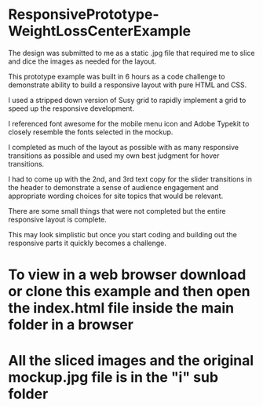 # ResponsivePrototype-WeightLossCenterExample

The design was submitted to me as a static .jpg file that required me to slice and dice the images as needed for the layout.

This prototype example was built in 6 hours as a code challenge to demonstrate ability to build a 
responsive layout with pure HTML and CSS. 

I used a stripped down version of Susy grid to rapidly implement a grid to speed up the responsive development.

I referenced font awesome for the mobile menu icon and Adobe Typekit to closely resemble the fonts selected in the mockup.

I completed as much of the layout as possible with as many responsive transitions as possible and used my own
best judgment for hover transitions.

I had to come up with the 2nd, and 3rd text copy for the slider transitions in the header to demonstrate a sense 
of audience engagement and appropriate wording choices for site topics that would be relevant.

There are some small things that were not completed but the entire responsive layout is complete.

This may look simplistic but once you start coding and building out the responsive parts it quickly becomes a challenge.

# To view in a web browser download or clone this example and then open the index.html file inside the main folder in a browser

# All the sliced images and the original mockup.jpg file is in the "i" sub folder


